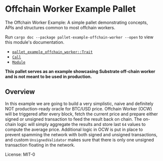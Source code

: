 <!-- markdown-link-check-disable -->

# Offchain Worker Example Pallet

The Offchain Worker Example: A simple pallet demonstrating
concepts, APIs and structures common to most offchain workers.

Run `cargo doc --package pallet-example-offchain-worker --open` to view this module's
documentation.

- [`pallet_example_offchain_worker::Trait`](./trait.Trait.html)
- [`Call`](./enum.Call.html)
- [`Module`](./struct.Module.html)

**This pallet serves as an example showcasing Substrate off-chain worker and is not meant to be
used in production.**

## Overview

In this example we are going to build a very simplistic, naive and definitely NOT
production-ready oracle for BTC/USD price.
Offchain Worker (OCW) will be triggered after every block, fetch the current price
and prepare either signed or unsigned transaction to feed the result back on chain.
The on-chain logic will simply aggregate the results and store last `64` values to compute
the average price.
Additional logic in OCW is put in place to prevent spamming the network with both signed
and unsigned transactions, and custom `UnsignedValidator` makes sure that there is only
one unsigned transaction floating in the network.

License: MIT-0
